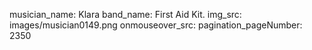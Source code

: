 musician_name: Klara
band_name: First Aid Kit.
img_src: images/musician0149.png
onmouseover_src: 
pagination_pageNumber: 2350